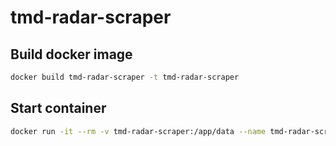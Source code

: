 # tmd-radar-scraper

## Build docker image

```sh
docker build tmd-radar-scraper -t tmd-radar-scraper
```

## Start container

```sh
docker run -it --rm -v tmd-radar-scraper:/app/data --name tmd-radar-scraper tmd-radar-scraper
```